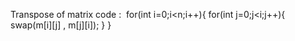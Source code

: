Transpose of matrix code :
​
for(int i=0;i<n;i++){
for(int j=0;j<i;j++){
swap(m[i][j] , m[j][i]);
}
}